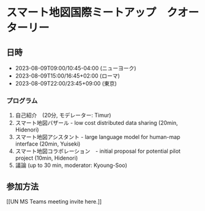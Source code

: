 # スマート地図国際ミートアップ　クオーターリー　

## 日時

- 2023-08-09T09:00/10:45-04:00 (ニューヨーク)
- 2023-08-09T15:00/16:45+02:00 (ローマ)
- 2023-08-09T22:00/23:45+09:00 (東京)

### プログラム
1. 自己紹介　(20分, モデレーター: Timur)
2. スマート地図バザール - low cost distributed data sharing (20min, Hidenori)
3. スマート地図アシスタント - large language model for human-map interface (20min, Yuiseki)
4. スマート地図コラボレーション　- initial proposal for potential pilot project (10min, Hidenori)
5. 議論 (up to 30 min, moderator: Kyoung-Soo)

## 参加方法

[[UN MS Teams meeting invite here.]]
